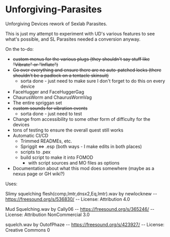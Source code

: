 # Unforgiving-Parasites
Unforgiving Devices rework of Sexlab Parasites.

This is just my attempt to experiment with UD's various features to see what's possible, and SL Parasites needed a conversion anyway.

On the to-do:
 - ~~custom menus for the various plugs (they shouldn't say stuff like "Vibrate" or "Inflate")~~
- ~~Go over everything and ensure there are no auto-patched locks (there shouldn't be a padlock on a tentacle skinsuit)~~
  - sorta done - just need to make sure I don't forget to do this on every device
- FaceHugger and FaceHuggerGag
- ChaurusWorm and ChaurusWormVag
- The entire spriggan set
- ~~custom sounds for vibration events~~
  - sorta done - just need to test
- Change from accessibility to some other form of difficulty for the devices
- tons of testing to ensure the overall quest still works
- Automatic CI/CD
  - Trimmed READMEs, etc.
  - Spriggit <=> .esp (both ways - I make edits in both places)
  - scripts to .pex
  - build script to make it into FOMOD
    - with script sources and MO files as options
- Documentation about what this mod does somewhere (maybe as a nexus page or GH wiki?)

Uses:

Slimy squelching flesh(comp,lmtr,dnsx2,Eq,lmtr).wav by newlocknew -- https://freesound.org/s/536830/ -- License: Attribution 4.0

Mud Squelching.wav by Cally06 -- https://freesound.org/s/365246/ -- License: Attribution NonCommercial 3.0

squelch.wav by OutofPhaze -- https://freesound.org/s/423927/ -- License: Creative Commons 0